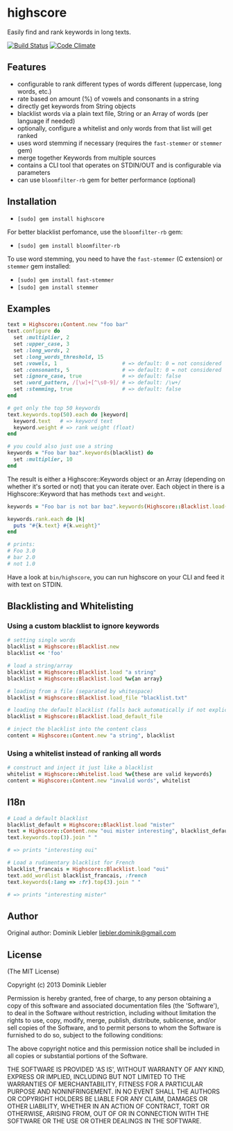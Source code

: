 # highscore

Easily find and rank keywords in long texts.

[![Build Status](https://secure.travis-ci.org/domnikl/highscore.png?branch=develop)](http://travis-ci.org/domnikl/highscore) [![Code Climate](https://codeclimate.com/github/domnikl/highscore.png)](https://codeclimate.com/github/domnikl/highscore)

## Features

* configurable to rank different types of words different (uppercase, long words, etc.)
* rate based on amount (%) of vowels and consonants in a string
* directly get keywords from String objects
* blacklist words via a plain text file, String or an Array of words (per language if needed)
* optionally, configure a whitelist and only words from that list will get ranked
* uses word stemming if necessary (requires the `fast-stemmer` or `stemmer` gem)
* merge together Keywords from multiple sources
* contains a CLI tool that operates on STDIN/OUT and is configurable via parameters
* can use `bloomfilter-rb` gem for better performance (optional)

## Installation

* `[sudo] gem install highscore`

For better blacklist perfomance, use the `bloomfilter-rb` gem:

* `[sudo] gem install bloomfilter-rb`

To use word stemming, you need to have the `fast-stemmer` (C extension) or `stemmer` gem installed:

* `[sudo] gem install fast-stemmer`
* `[sudo] gem install stemmer`

## Examples

```ruby
text = Highscore::Content.new "foo bar"
text.configure do
  set :multiplier, 2
  set :upper_case, 3
  set :long_words, 2
  set :long_words_threshold, 15
  set :vowels, 1                     # => default: 0 = not considered
  set :consonants, 5                 # => default: 0 = not considered
  set :ignore_case, true             # => default: false
  set :word_pattern, /[\w]+[^\s0-9]/ # => default: /\w+/
  set :stemming, true                # => default: false
end

# get only the top 50 keywords
text.keywords.top(50).each do |keyword|
  keyword.text   # => keyword text
  keyword.weight # => rank weight (float)
end

# you could also just use a string
keywords = "Foo bar baz".keywords(blacklist) do
  set :multiplier, 10
end
```

The result is either a Highscore::Keywords object or an Array (depending on whether it's sorted or not) that you
can iterate over. Each object in there is a Highscore::Keyword that has methods `text` and `weight`.

```ruby
keywords = "Foo bar is not bar baz".keywords(Highscore::Blacklist.load(['baz']))

keywords.rank.each do |k|
  puts "#{k.text} #{k.weight}"
end

# prints:
# Foo 3.0
# bar 2.0
# not 1.0
```

Have a look at `bin/highscore`, you can run highscore on your CLI and feed it with text on STDIN.

## Blacklisting and Whitelisting

### Using a custom blacklist to ignore keywords

```ruby
# setting single words
blacklist = Highscore::Blacklist.new
blacklist << 'foo'

# load a string/array
blacklist = Highscore::Blacklist.load "a string"
blacklist = Highscore::Blacklist.load %w{an array}

# loading from a file (separated by whitespace)
blacklist = Highscore::Blacklist.load_file "blacklist.txt"

# loading the default blacklist (falls back automatically if not explicit given)
blacklist = Highscore::Blacklist.load_default_file

# inject the blacklist into the content class
content = Highscore::Content.new "a string", blacklist
```

### Using a whitelist instead of ranking all words

```ruby
# construct and inject it just like a blacklist
whitelist = Highscore::Whitelist.load %w{these are valid keywords}
content = Highscore::Content.new "invalid words", whitelist
```

## I18n

```ruby
# Load a default blacklist
blacklist_default = Highscore::Blacklist.load "mister"
text = Highscore::Content.new "oui mister interesting", blacklist_default
text.keywords.top(3).join " "

# => prints "interesting oui"

# Load a rudimentary blacklist for French
blacklist_francais = Highscore::Blacklist.load "oui"
text.add_wordlist blacklist_francais, :french
text.keywords(:lang => :fr).top(3).join " "

# => prints "interesting mister"
```

## Author

Original author: Dominik Liebler <liebler.dominik@gmail.com>

## License

(The MIT License)

Copyright (c) 2013 Dominik Liebler

Permission is hereby granted, free of charge, to any person obtaining
a copy of this software and associated documentation files (the
'Software'), to deal in the Software without restriction, including
without limitation the rights to use, copy, modify, merge, publish,
distribute, sublicense, and/or sell copies of the Software, and to
permit persons to whom the Software is furnished to do so, subject to
the following conditions:

The above copyright notice and this permission notice shall be
included in all copies or substantial portions of the Software.

THE SOFTWARE IS PROVIDED 'AS IS', WITHOUT WARRANTY OF ANY KIND,
EXPRESS OR IMPLIED, INCLUDING BUT NOT LIMITED TO THE WARRANTIES OF
MERCHANTABILITY, FITNESS FOR A PARTICULAR PURPOSE AND NONINFRINGEMENT.
IN NO EVENT SHALL THE AUTHORS OR COPYRIGHT HOLDERS BE LIABLE FOR ANY
CLAIM, DAMAGES OR OTHER LIABILITY, WHETHER IN AN ACTION OF CONTRACT,
TORT OR OTHERWISE, ARISING FROM, OUT OF OR IN CONNECTION WITH THE
SOFTWARE OR THE USE OR OTHER DEALINGS IN THE SOFTWARE.
